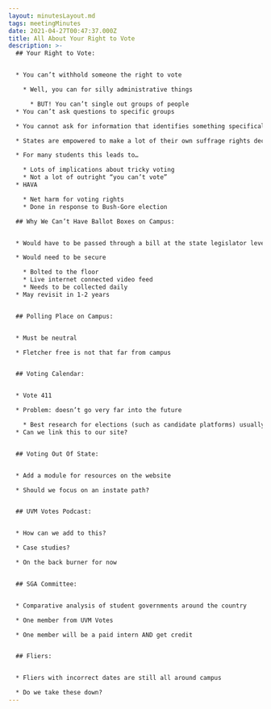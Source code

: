 ```yaml
---
layout: minutesLayout.md
tags: meetingMinutes
date: 2021-04-27T00:47:37.000Z
title: All About Your Right to Vote
description: >-
  ## Your Right to Vote: 


  * You can’t withhold someone the right to vote 

    * Well, you can for silly administrative things 

      * BUT! You can’t single out groups of people 
  * You can’t ask questions to specific groups 

  * You cannot ask for information that identifies something specifically about that person’s demographic (unless it is a pertinent goal of the state)  

  * States are empowered to make a lot of their own suffrage rights decisions about voting

  * For many students this leads to…

    * Lots of implications about tricky voting 
    * Not a lot of outright “you can’t vote” 
  * HAVA

    * Net harm for voting rights
    * Done in response to Bush-Gore election

  ## Why We Can’t Have Ballot Boxes on Campus: 


  * Would have to be passed through a bill at the state legislator level 

  * Would need to be secure

    * Bolted to the floor 
    * Live internet connected video feed
    * Needs to be collected daily 
  * May revisit in 1-2 years 


  ## Polling Place on Campus: 


  * Must be neutral 

  * Fletcher free is not that far from campus 


  ## Voting Calendar: 


  * Vote 411

  * Problem: doesn’t go very far into the future

    * Best research for elections (such as candidate platforms) usually occurs in the few weeks before hand  
  * Can we link this to our site? 


  ## Voting Out Of State: 


  * Add a module for resources on the website 

  * Should we focus on an instate path? 


  ## UVM Votes Podcast: 


  * How can we add to this? 

  * Case studies? 

  * On the back burner for now 


  ## SGA Committee: 


  * Comparative analysis of student governments around the country 

  * One member from UVM Votes 

  * One member will be a paid intern AND get credit 


  ## Fliers: 


  * Fliers with incorrect dates are still all around campus 

  * Do we take these down?
---
```

